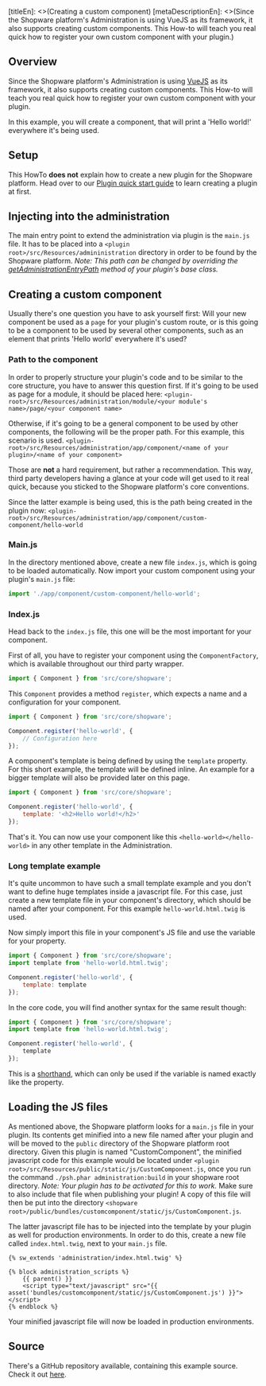 [titleEn]: <>(Creating a custom component)
[metaDescriptionEn]: <>(Since the Shopware platform's Administration is using VueJS as its framework, it also supports creating custom components. This How-to will teach you real quick how to register your own custom component with your plugin.)

## Overview

Since the Shopware platform's Administration is using [VueJS](https://vuejs.org/) as its framework, it also supports creating
custom components. This How-to will teach you real quick how to register your own custom component with your plugin.

In this example, you will create a component, that will print a 'Hello world!' everywhere it's being used.

## Setup

This HowTo **does not** explain how to create a new plugin for the Shopware platform.
Head over to our [Plugin quick start guide](./../2-internals/4-plugins/010-plugin-quick-start.md) to
learn creating a plugin at first.

## Injecting into the administration

The main entry point to extend the administration via plugin is the `main.js` file.
It has to be placed into a `<plugin root>/src/Resources/admininistration` directory in order to be found by the Shopware
platform.
*Note: This path can be changed by overriding the [getAdministrationEntryPath](./../2-internals/4-plugins/020-plugin-base-class.md#getAdministrationEntryPath) method of your plugin's base class.*

## Creating a custom component

Usually there's one question you have to ask yourself first:
Will your new component be used as a `page` for your plugin's custom route, or is this going to be a component to be used
by several other components, such as an element that prints 'Hello world' everywhere it's used?

### Path to the component

In order to properly structure your plugin's code and to be similar to the core structure, you have to answer this question first.
If it's going to be used as page for a module, it should be placed here:
`<plugin-root>/src/Resources/administration/module/<your module's name>/page/<your component name>`

Otherwise, if it's going to be a general component to be used by other components, the following will be the proper path.
For this example, this scenario is used.
`<plugin-root>/src/Resources/administration/app/component/<name of your plugin>/<name of your component>`

Those are **not** a hard requirement, but rather a recommendation. This way, third party developers having a glance at your code will
get used to it real quick, because you sticked to the Shopware platform's core conventions.

Since the latter example is being used, this is the path being created in the plugin now:
`<plugin-root>/src/Resources/administration/app/component/custom-component/hello-world`

### Main.js

In the directory mentioned above, create a new file `index.js`, which is going to be loaded automatically.
Now import your custom component using your plugin's `main.js` file:

```js
import './app/component/custom-component/hello-world';
```


### Index.js

Head back to the `index.js` file, this one will be the most important for your component.

First of all, you have to register your component using the `ComponentFactory`, which is available throughout our third party wrapper.

```js
import { Component } from 'src/core/shopware';
```

This `Component` provides a method `register`, which expects a name and a configuration for your component.

```js
import { Component } from 'src/core/shopware';

Component.register('hello-world', {
    // Configuration here
});
```

A component's template is being defined by using the `template` property. For this short example, the template will be defined inline.
An example for a bigger template will also be provided later on this page.

```js
import { Component } from 'src/core/shopware';

Component.register('hello-world', {
    template: '<h2>Hello world!</h2>'
});
```

That's it. You can now use your component like this `<hello-world></hello-world>` in any other template in the Administration.

### Long template example

It's quite uncommon to have such a small template example and you don't want to define huge templates inside a javascript file.
For this case, just create a new template file in your component's directory, which should be named after your component.
For this example `hello-world.html.twig` is used.

Now simply import this file in your component's JS file and use the variable for your property.
```js
import { Component } from 'src/core/shopware';
import template from 'hello-world.html.twig';

Component.register('hello-world', {
    template: template
});
```

In the core code, you will find another syntax for the same result though:
```js
import { Component } from 'src/core/shopware';
import template from 'hello-world.html.twig';

Component.register('hello-world', {
    template
});
```

This is a [shorthand](https://alligator.io/js/object-property-shorthand-es6/), which can only be used if the variable is named exactly like the property.

## Loading the JS files

As mentioned above, the Shopware platform looks for a `main.js` file in your plugin.
Its contents get minified into a new file named after your plugin and will be moved to the `public` directory
of the Shopware platform root directory.
Given this plugin is named "CustomComponent", the minified javascript code for this example would be
located under `<plugin root>/src/Resources/public/static/js/CustomComponent.js`, once you run the command `./psh.phar administration:build` in your shopware root directory.
*Note: Your plugin has to be activated for this to work.*
Make sure to also include that file when publishing your plugin!
A copy of this file will then be put into the directory `<shopware root>/public/bundles/customcomponent/static/js/CustomComponent.js`.

The latter javascript file has to be injected into the template by your plugin as well for production environments.
In order to do this, create a new file called `index.html.twig`, next to your `main.js` file.

```twig
{% sw_extends 'administration/index.html.twig' %}

{% block administration_scripts %}
    {{ parent() }}
    <script type="text/javascript" src="{{ asset('bundles/customcomponent/static/js/CustomComponent.js') }}"></script>
{% endblock %}
```

Your minified javascript file will now be loaded in production environments.

## Source

There's a GitHub repository available, containing this example source.
Check it out [here](https://github.com/shopware/swag-docs-custom-component).